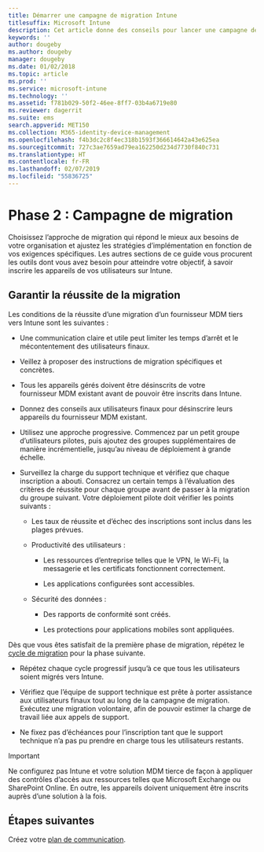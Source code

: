 ```yaml
---
title: Démarrer une campagne de migration Intune
titlesuffix: Microsoft Intune
description: Cet article donne des conseils pour lancer une campagne de migration Microsoft Intune.
keywords: ''
author: dougeby
ms.author: dougeby
manager: dougeby
ms.date: 01/02/2018
ms.topic: article
ms.prod: ''
ms.service: microsoft-intune
ms.technology: ''
ms.assetid: f781b029-50f2-46ee-8ff7-03b4a6719e80
ms.reviewer: dagerrit
ms.suite: ems
search.appverid: MET150
ms.collection: M365-identity-device-management
ms.openlocfilehash: f4b3dc2c8f4ec318b1593f366614642a43e625ea
ms.sourcegitcommit: 727c3ae7659ad79ea162250d234d7730f840c731
ms.translationtype: HT
ms.contentlocale: fr-FR
ms.lasthandoff: 02/07/2019
ms.locfileid: "55836725"
---
```

# <a name="phase-2-migration-campaign"></a>Phase 2 : Campagne de migration

Choisissez l’approche de migration qui répond le mieux aux besoins de votre organisation et ajustez les stratégies d’implémentation en fonction de vos exigences spécifiques. Les autres sections de ce guide vous procurent les outils dont vous avez besoin pour atteindre votre objectif, à savoir inscrire les appareils de vos utilisateurs sur Intune.

## <a name="keys-to-a-successful-migration"></a>Garantir la réussite de la migration

Les conditions de la réussite d’une migration d’un fournisseur MDM tiers vers Intune sont les suivantes :

-   Une communication claire et utile peut limiter les temps d’arrêt et le mécontentement des utilisateurs finaux.

-   Veillez à proposer des instructions de migration spécifiques et concrètes.

-   Tous les appareils gérés doivent être désinscrits de votre fournisseur MDM existant avant de pouvoir être inscrits dans Intune.

-   Donnez des conseils aux utilisateurs finaux pour désinscrire leurs appareils du fournisseur MDM existant.

-   Utilisez une approche progressive. Commencez par un petit groupe d’utilisateurs pilotes, puis ajoutez des groupes supplémentaires de manière incrémentielle, jusqu’au niveau de déploiement à grande échelle.

-   Surveillez la charge du support technique et vérifiez que chaque inscription a abouti. Consacrez un certain temps à l’évaluation des critères de réussite pour chaque groupe avant de passer à la migration du groupe suivant. Votre déploiement pilote doit vérifier les points suivants :

    -   Les taux de réussite et d’échec des inscriptions sont inclus dans les plages prévues.

    -   Productivité des utilisateurs :

        -   Les ressources d’entreprise telles que le VPN, le Wi-Fi, la messagerie et les certificats fonctionnent correctement.

        -   Les applications configurées sont accessibles.

    -   Sécurité des données :

        -   Des rapports de conformité sont créés.

        -   Les protections pour applications mobiles sont appliquées.

Dès que vous êtes satisfait de la première phase de migration, répétez le [cycle de migration](migration-guide-cycle.md) pour la phase suivante.

-   Répétez chaque cycle progressif jusqu’à ce que tous les utilisateurs soient migrés vers Intune.

-   Vérifiez que l’équipe de support technique est prête à porter assistance aux utilisateurs finaux tout au long de la campagne de migration. Exécutez une migration volontaire, afin de pouvoir estimer la charge de travail liée aux appels de support.

-   Ne fixez pas d’échéances pour l’inscription tant que le support technique n’a pas pu prendre en charge tous les utilisateurs restants.

> [!IMPORTANT]
> Ne configurez pas Intune et votre solution MDM tierce de façon à appliquer des contrôles d’accès aux ressources telles que Microsoft Exchange ou SharePoint Online. En outre, les appareils doivent uniquement être inscrits auprès d’une solution à la fois.

## <a name="next-steps"></a>Étapes suivantes

Créez votre [plan de communication](migration-guide-communication-plan.md).
